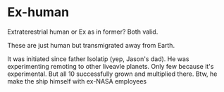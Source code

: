 # Ex-human

Extraterestrial human or Ex as in former? Both valid.

These are just human but transmigrated away from Earth. 

It was initiated since father Isolatip (yep, Jason's dad). He was experimenting remoting to other liveavle planets. Only few because it's experimental. But all 10 successfully grown and multiplied there. Btw, he make the ship himself with ex-NASA employees